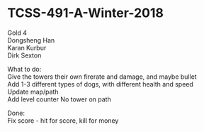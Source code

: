 # TCSS-491-A-Winter-2018  
Gold 4  
Dongsheng Han  
Karan Kurbur  
Dirk Sexton  

What to do:  
Give the towers their own firerate and damage, and maybe bullet  
Add 1-3 different types of dogs, with different health and speed  
Update map/path  
Add level counter
No tower on path  
  
Done:  
Fix score - hit for score, kill for money  
